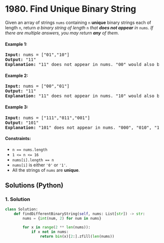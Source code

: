 # 1980. Find Unique Binary String
Given an array of strings `nums` containing `n` **unique** binary strings each of length `n`, return *a binary string of length* `n` *that **does not appear** in* `nums`. *If there are multiple answers, you may return **any** of them*.

#### Example 1:
<pre>
<strong>Input:</strong> nums = ["01","10"]
<strong>Output:</strong> "11"
<strong>Explanation:</strong> "11" does not appear in nums. "00" would also be correct.
</pre>

#### Example 2:
<pre>
<strong>Input:</strong> nums = ["00","01"]
<strong>Output:</strong> "11"
<strong>Explanation:</strong> "11" does not appear in nums. "10" would also be correct.
</pre>

#### Example 3:
<pre>
<strong>Input:</strong> nums = ["111","011","001"]
<strong>Output:</strong> "101"
<strong>Explanation:</strong> "101" does not appear in nums. "000", "010", "100", and "110" would also be correct.
</pre>

#### Constraints:
* `n == nums.length`
* `1 <= n <= 16`
* `nums[i].length == n`
* `nums[i]` is either `'0'` or `'1'`.
* All the strings of `nums` are **unique**.

## Solutions (Python)

### 1. Solution
```Python
class Solution:
    def findDifferentBinaryString(self, nums: List[str]) -> str:
        nums = {int(num, 2) for num in nums}

        for x in range(2 ** len(nums)):
            if x not in nums:
                return bin(x)[2:].zfill(len(nums))
```
